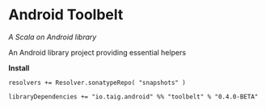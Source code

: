 # Android Toolbelt
*A Scala on Android library*

An Android library project providing essential helpers

**Install**

````
resolvers += Resolver.sonatypeRepo( "snapshots" )

libraryDependencies += "io.taig.android" %% "toolbelt" % "0.4.0-BETA"
````